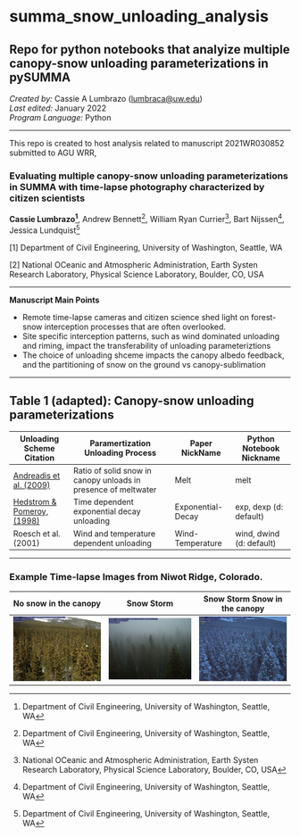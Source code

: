 # summa_snow_unloading_analysis
## Repo for python notebooks that analyize multiple canopy-snow unloading parameterizations in pySUMMA

*Created by:* Cassie A Lumbrazo (lumbraca@uw.edu) \
*Last edited:* January 2022 \
*Program Language:* Python 

---

This repo is created to host analysis related to manuscript 2021WR030852 submitted to AGU WRR, 

### Evaluating multiple canopy-snow unloading parameterizations in SUMMA with time-lapse photography characterized by citizen scientists 
**Cassie Lumbrazo[^1]**, Andrew Bennett[^1], William Ryan Currier[^2], Bart Nijssen[^1], Jessica Lundquist[^1] 

[1] Department of Civil Engineering, University of Washington, Seattle, WA

[2] National OCeanic and Atmospheric Administration, Earth Systen Research Laboratory, Physical Science Laboratory, Boulder, CO, USA


[^1]:Department of Civil Engineering, University of Washington, Seattle, WA
[^2]:National OCeanic and Atmospheric Administration, Earth Systen Research Laboratory, Physical Science Laboratory, Boulder, CO, USA

---

**Manuscript Main Points**
* Remote time-lapse cameras and citizen science shed light on forest-snow interception processes that are often overlooked.
* Site specific interception patterns, such as wind dominated unloading and riming, impact the transferability of unloading parameteriztions 
* The choice of unloading shceme impacts the canopy albedo feedback, and the partitioning of snow on the ground vs canopy-sublimation

---

## Table 1 (adapted): Canopy-snow unloading parameterizations

| Unloading Scheme Citation  | Paramertization Unloading Process                              | Paper NickName    | Python Notebook Nickname |
|----------------------------|----------------------------------------------------------------|-------------------|--------------------------|
| [Andreadis et al. (2009)](https://agupubs.onlinelibrary.wiley.com/doi/full/10.1029/2008WR007042)    | Ratio of solid snow in canopy unloads in presence of meltwater | Melt              | melt                     |
| [Hedstrom & Pomeroy, (1998)](https://onlinelibrary.wiley.com/doi/abs/10.1002/%28SICI%291099-1085%28199808/09%2912%3A10/11%3C1611%3A%3AAID-HYP684%3E3.0.CO%3B2-4) | Time dependent exponential decay unloading                     | Exponential-Decay | exp, dexp   (d: default) |
| Roesch et al. (2001)       | Wind and temperature dependent unloading                       | Wind-Temperature  | wind, dwind (d: default) |


---

### Example Time-lapse Images from Niwot Ridge, Colorado. 

No snow in the canopy | Snow Storm | Snow Storm  Snow in the canopy 
:--------------------:|:-------------------:|:-------------------:
<img src="/images/niwot3_2017_05_22_130005.jpg"> | <img src="/images/niwot3_2017_05_22_170005.jpg"> | <img src="/images/niwot3_2017_05_22_193006.jpg"> |



